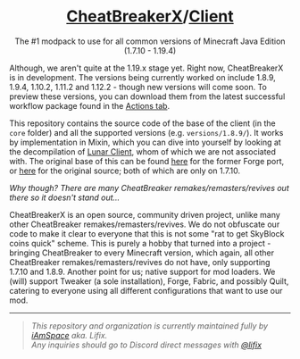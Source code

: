 <!-- markdownlint-disable-file MD001 MD033 -->
<h1 align="center"><a href="https://github.com/CheatBreakerX">CheatBreakerX</a>/<a href="https://github.com/CheatBreakerX/Client">Client</a></h1>
<p align="center">The #1 modpack to use for all common versions of Minecraft Java Edition (1.7.10 - 1.19.4)</p>

Although, we aren't quite at the 1.19.x stage yet. Right now, CheatBreakerX is in development. The versions being currently worked on include 1.8.9, 1.9.4, 1.10.2, 1.11.2 and 1.12.2 - though new versions will come soon. To preview these versions, you can download them from the latest successful workflow package found in the [Actions tab](https://github.com/CheatBreakerX/Client/actions).

This repository contains the source code of the base of the client (in the `core` folder) and all the supported versions (e.g. `versions/1.8.9/`). It works by implementation in Mixin, which you can dive into yourself by looking at the decompilation of [Lunar Client](https://github.com/Decencies/LunarClient), whom of which we are not associated with. The original base of this can be found [here](https://github.com/iAmSpace/CheatBreaker) for the former Forge port, or [here](https://github.com/Decencies/CheatBreaker) for the original source; both of which are only on 1.7.10.

*Why though? There are many CheatBreaker remakes/remasters/revives out there so it doesn't stand out...*

CheatBreakerX is an open source, community driven project, unlike many other CheatBreaker remakes/remasters/revives. We do not obfuscate our code to make it clear to everyone that this is not some "rat to get SkyBlock coins quick" scheme. This is purely a hobby that turned into a project - bringing CheatBreaker to every Minecraft version, which again, all other CheatBreaker remakes/remasters/revives do not have, only supporting 1.7.10 and 1.8.9. Another point for us; native support for mod loaders. We (will) support Tweaker (a sole installation), Forge, Fabric, and possibly Quilt, catering to everyone using all different configurations that want to use our mod.

---

> *This repository and organization is currently maintained fully by [iAmSpace](https://github.com/iAmSpace) aka. Lifix.  
> Any inquiries should go to Discord direct messages with [@lifix](https://discord.com/users/201022516506918912/)*
